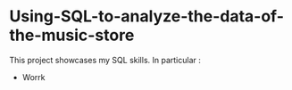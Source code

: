 # Using-SQL-to-analyze-the-data-of-the-music-store
This project showcases my SQL skills. In particular :
* Worrk
